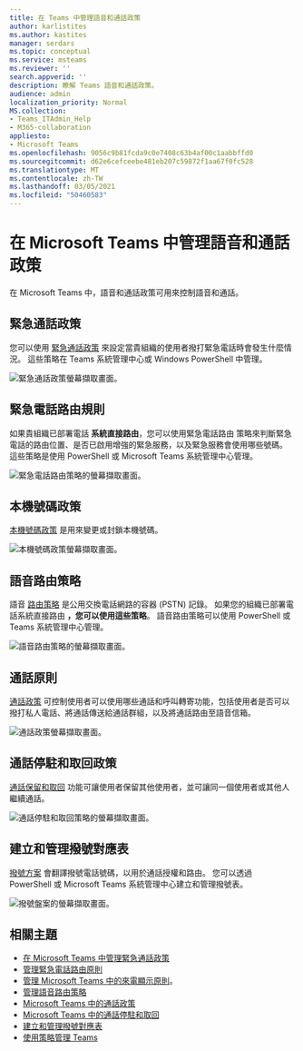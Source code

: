 ```yaml
---
title: 在 Teams 中管理語音和通話政策
author: karlistites
ms.author: kastites
manager: serdars
ms.topic: conceptual
ms.service: msteams
ms.reviewer: ''
search.appverid: ''
description: 瞭解 Teams 語音和通話政策。
audience: admin
localization_priority: Normal
MS.collection:
- Teams_ITAdmin_Help
- M365-collaboration
appliesto:
- Microsoft Teams
ms.openlocfilehash: 9056c9b81fcda9c0e7408c63b4af00c1aabbffd0
ms.sourcegitcommit: d62e6cefceebe481eb207c59872f1aa67f0fc528
ms.translationtype: MT
ms.contentlocale: zh-TW
ms.lasthandoff: 03/05/2021
ms.locfileid: "50460583"
---
```

# <a name="manage-voice-and-calling-policies-in-microsoft-teams"></a>在 Microsoft Teams 中管理語音和通話政策

在 Microsoft Teams 中，語音和通話政策可用來控制語音和通話。

## <a name="emergency-calling-policies"></a>緊急通話政策

您可以使用 [緊急通話政策](manage-emergency-calling-policies.md) 來設定當貴組織的使用者撥打緊急電話時會發生什麼情況。 這些策略在 Teams 系統管理中心或 Windows PowerShell 中管理。

![緊急通話政策螢幕擷取畫面。](media/emergency-calling-policy2.png)

## <a name="emergency-call-routing-policies"></a>緊急電話路由規則

如果貴組織已部署電話 **系統直接路由**，您可以使用緊急電話路由 [](manage-emergency-call-routing-policies.md)策略來判斷緊急電話的路由位置、是否已啟用增強的緊急服務，以及緊急服務會使用哪些號碼。 這些策略是使用 PowerShell 或 Microsoft Teams 系統管理中心管理。

![緊急電話路由策略的螢幕擷取畫面。](media/emergency-call-routing-policy.png)

## <a name="caller-id-policies"></a>本機號碼政策

[本機號碼政策](caller-id-policies.md) 是用來變更或封鎖本機號碼。

![本機號碼政策螢幕擷取畫面。](media/caller-id-policy.png)

## <a name="voice-routing-policies"></a>語音路由策略

語音 [路由策略](manage-voice-routing-policies.md) 是公用交換電話網路的容器 (PSTN) 記錄。 如果您的組織已部署電話系統直接路由 **，您可以使用這些策略**。 語音路由策略可以使用 PowerShell 或 Teams 系統管理中心管理。

![語音路由策略的螢幕擷取畫面。](media/voice-routing-policy.png)

## <a name="calling-policies"></a>通話原則

[通話政策](teams-calling-policy.md) 可控制使用者可以使用哪些通話和呼叫轉寄功能，包括使用者是否可以撥打私人電話、將通話傳送給通話群組，以及將通話路由至語音信箱。

![通話政策螢幕擷取畫面。](media/calling-policy.png)

## <a name="call-park-and-retrieve-policies"></a>通話停駐和取回政策

[通話保留和取回](call-park-and-retrieve.md) 功能可讓使用者保留其他使用者，並可讓同一個使用者或其他人繼續通話。

![通話停駐和取回策略的螢幕擷取畫面。](media/call-park-policy.png)

## <a name="create-and-manage-dial-plans"></a>建立和管理撥號對應表

[撥號方案](create-and-manage-dial-plans.md) 會翻譯撥號電話號碼，以用於通話授權和路由。 您可以透過 PowerShell 或 Microsoft Teams 系統管理中心建立和管理撥號表。

![撥號盤案的螢幕擷取畫面。](media/dial-plans.png)

## <a name="related-topics"></a>相關主題

* [在 Microsoft Teams 中管理緊急通話政策](manage-emergency-calling-policies.md)
* [管理緊急電話路由原則](manage-emergency-call-routing-policies.md)
* [管理 Microsoft Teams 中的來電顯示原則](caller-id-policies.md)。
* [管理語音路由策略](manage-voice-routing-policies.md)
* [Microsoft Teams 中的通話政策](teams-calling-policy.md)
* [Microsoft Teams 中的通話停駐和取回](call-park-and-retrieve.md)
* [建立和管理撥號對應表](create-and-manage-dial-plans.md)
* [使用策略管理 Teams](manage-teams-with-policies.md)

